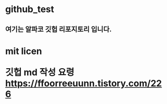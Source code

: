 # github_test


## 여기는 알파코 깃헙 리포지토리 입니다.

<h1><h1>

  mit licen
  
  
깃헙 md 작성 요령
https://ffoorreeuunn.tistory.com/226
